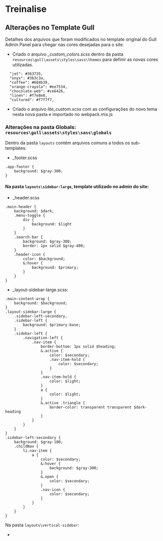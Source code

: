 # Treinalise




## Alterações no Template Gull

Detalhes dos arquivos que foram modificados no template original do Gull Admin Panel para chegar nas cores desejadas para o site.

- Criado o arquivo *_custom_colors.scss* dentro da pasta ``resources\gull\assets\styles\sass\themes`` para definir as novas cores utilizadas.
````
  "jet": #363735,
  "onyx": #3b3c3a,
  "coffee": #684b39,
  "orange-crayola": #ee7534,
  "chocolate-web": #ce6426,
  "linen": #f7e8e0,
  "cultured": #f7f7f7,
````
- Criado o arquivo *lite_custom.scss* com as configurações do novo tema nesta nova pasta e importado no webpack.mix.js

### Alterações na pasta Globals: ``resources\gull\assets\styles\sass\globals``

Dentro da pasta ``layouts`` contém arquivos comuns a todos os sub-templates:
- _footer.scss
````
.app-footer {
    background: $gray-300;
}
````

#### Na pasta ``layouts\sidebar-large``, template utilizado no admin do site:

- _header.scss
````
.main-header {
    background: $dark;
    .menu-toggle {
        div {
            background: $light
        }
    }
    .search-bar {
        background: $gray-300;
        border: 1px solid $gray-400;
    }
    .header-icon {
        color: $background;
        &:hover {
            background: $primary;
        }
    }
}
````

- _layout-sidebar-large.scss:
````
.main-content-wrap {
    background: $background;
}
.layout-sidebar-large {
    .sidebar-left-secondary,
    .sidebar-left {
        background: $primary-base;
    }
    .sidebar-left {
        .navigation-left {
            .nav-item {
                border-bottom: 1px solid $heading;
                &.active {
                    color: $secondary;
                    .nav-item-hold {
                        color: $secondary;
                    }
                }
                .nav-item-hold {
                    color: $light;
                }
                a {
                    color: $light;
                }
                &.active .triangle {
                    border-color: transparent transparent $dark-heading
                }
            }
        }
    }
}
.sidebar-left-secondary {
    background: $gray-100;
    .childNav {
        li.nav-item {
            a {
                color: $secondary;
                &:hover {
                    background: $gray-300;
                }
                &.open {
                    color: $secondary;
                }
                .nav-icon {
                    color: $secondary;
                }
            }
        }
    }
}
````

Na pasta ``layouts\vertical-sidebar``:

- 